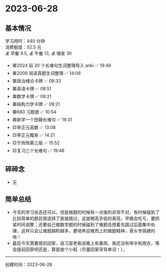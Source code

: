 # 2023-06-28

## 基本情况

学习用时：440 分钟  
消费额度：52.5 元  
💰 早餐 9.5, 💰 午餐 13, 💰 理发 30

-   🟥2024 前 20 个长难句生词整理导入 anki ✅ 19:48
-   🟥2009 阅读真题生词整理 ✅ 14:06
-   🟥政治绪论卡牌 ✅ 08:33
-   🟥英语卡牌 ✅ 08:51
-   🟥数学卡牌 ✅ 09:21
-   🟥结构力学卡牌 ✅ 09:21
-   🟥660 习题册 ✅ 10:54
-   🟥新学一个田静长难句 ✅ 19:31
-   🟨李正元高数 ✅ 13:08
-   🟨李正元概率 ✅ 14:21
-   🟨于玲玲第三版 ✅ 15:52
-   🟨复习三个长难句 ✅ 19:48

## 碎碎念

- 无

## 简单总结

- 今天的学习状态还可以，但是做题的时候有一点做的非常不对，有时候碰到了比较简单的题目我选择了直接跳过，这是眼高手低的表现，早晚会吃亏，要抓紧时间调整；还要自己做数学题的时候碰到了难题总想着先跳过后面集中处理，这样只会让难题越积越多，要培养迎难而上的做题精神，骨头专挑硬的啃！
- 最后今天需要提前回家，自习室老板说晚上有暴雨，我还没有带伞和雨衣，等会提前回家吧还是，算是放个小假（尽量回家背背单词！）。

---

创建时间：2023-06-28